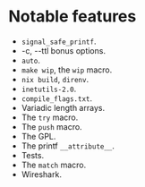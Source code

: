 # Notable features

- `signal_safe_printf`.
- -c, --ttl bonus options.
- `auto`.
- `make wip`, the `wip` macro.
- `nix build`, `direnv`.
- `inetutils-2.0`.
- `compile_flags.txt`.
- Variadic length arrays.
- The `try` macro.
- The `push` macro.
- The GPL.
- The printf `__attribute__`.
- Tests.
- The `match` macro.
- Wireshark.
